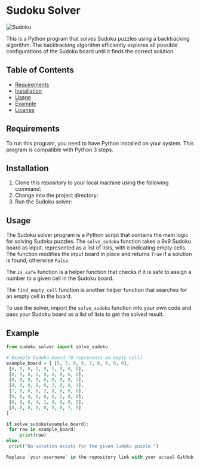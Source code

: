 # Sudoku Solver

![Sudoku](sudoku.png)

This is a Python program that solves Sudoku puzzles using a backtracking algorithm. The backtracking algorithm efficiently explores all possible configurations of the Sudoku board until it finds the correct solution.

## Table of Contents

- [Requirements](#requirements)
- [Installation](#installation)
- [Usage](#usage)
- [Example](#example)
- [License](#license)

## Requirements

To run this program, you need to have Python installed on your system. This program is compatible with Python 3 steps.

## Installation

1. Clone this repository to your local machine using the following command:
2. Change into the project directory:
3. Run the Sudoku solver:
   
## Usage

The Sudoku solver program is a Python script that contains the main logic for solving Sudoku puzzles. The `solve_sudoku` function takes a 9x9 Sudoku board as input, represented as a list of lists, with `0` indicating empty cells. The function modifies the input board in place and returns `True` if a solution is found, otherwise `False`.

The `is_safe` function is a helper function that checks if it is safe to assign a number to a given cell in the Sudoku board.

The `find_empty_cell` function is another helper function that searches for an empty cell in the board.

To use the solver, import the `solve_sudoku` function into your own code and pass your Sudoku board as a list of lists to get the solved result.

## Example

```python
from sudoku_solver import solve_sudoku

# Example Sudoku board (0 represents an empty cell)
example_board = [ [5, 3, 0, 0, 7, 0, 0, 0, 0],
 [6, 0, 0, 1, 9, 5, 0, 0, 0],
 [0, 9, 8, 0, 0, 0, 0, 6, 0],
 [8, 0, 0, 0, 6, 0, 0, 0, 3],
 [4, 0, 0, 8, 0, 3, 0, 0, 1],
 [7, 0, 0, 0, 2, 0, 0, 0, 6],
 [0, 6, 0, 0, 0, 0, 2, 8, 0],
 [0, 0, 0, 4, 1, 9, 0, 0, 5],
 [0, 0, 0, 0, 8, 0, 0, 7, 9]
]

if solve_sudoku(example_board):
 for row in example_board:
     print(row)
else:
 print("No solution exists for the given Sudoku puzzle.")

Replace `your-username` in the repository link with your actual GitHub username. Add any other necessary details, such as contributor names, project description, and other relevant information specific to your project. Additionally, you may include a sample image of a Sudoku puzzle to enhance the README presentation.



